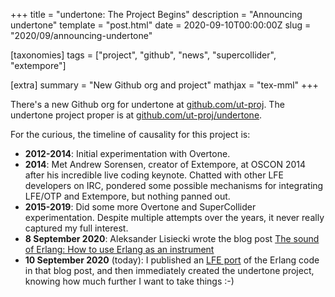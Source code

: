 +++
title = "undertone: The Project Begins"
description = "Announcing undertone"
template = "post.html"
date = 2020-09-10T00:00:00Z
slug = "2020/09/announcing-undertone"

[taxonomies]
tags = ["project", "github", "news", "supercollider", "extempore"]

[extra]
summary = "New Github org and project"
mathjax = "tex-mml"
+++

There's a new Github org for undertone at [github.com/ut-proj](https://github.com/ut-proj). The undertone project proper is at [github.com/ut-proj/undertone](https://github.com/ut-proj/undertone).

For the curious, the timeline of causality for this project is:

* **2012-2014**: Initial experimentation with Overtone.
* **2014**:  Met Andrew Sorensen, creator of Extempore, at OSCON 2014 after his incredible live coding keynote. Chatted with other LFE developers on IRC, pondered some possible mechanisms for integrating LFE/OTP and Extempore, but nothing panned out.
* **2015-2019**: Did some more Overtone and SuperCollider experimentation. Despite multiple attempts over the years, it never really captured my full interest.
* **8 September 2020**: Aleksander Lisiecki wrote the blog post [The sound of Erlang: How to use Erlang as an instrument](https://www.erlang-solutions.com/blog/the-sound-of-erlang-how-to-use-erlang-as-an-instrument/)
* **10 September 2020** (today): I published an [LFE port](https://github.com/lfe/examples/tree/master/sound-of-lfe) of the Erlang code in that blog post, and then immediately created the undertone project, knowing how much further I want to take things :-)
